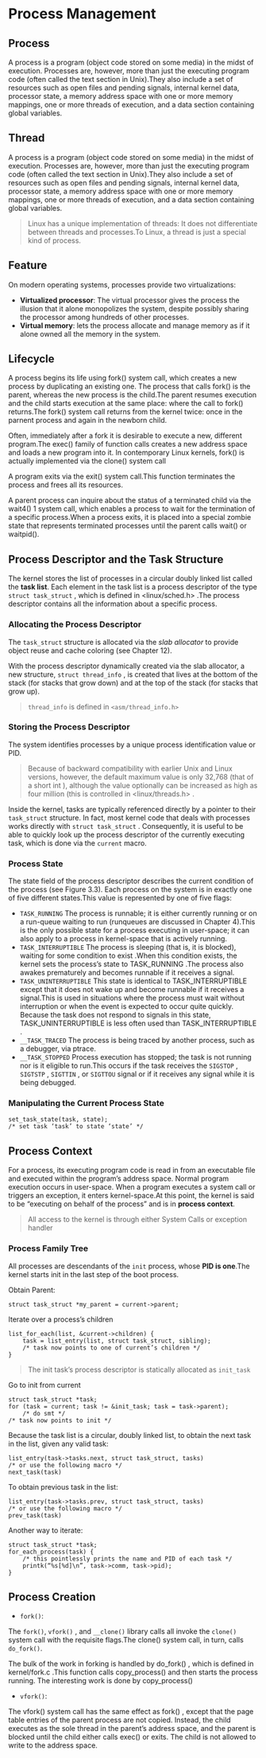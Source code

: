 # Process Management

## Process
A process is a program (object code stored on some media) in the midst of
execution. Processes are, however, more than just the executing program code
(often called the text section in Unix).They also include a set of resources
such as open files and pending signals, internal kernel data, processor state,
a memory address space with one or more memory mappings, one or more threads of
execution, and a data section containing global variables.

## Thread
A process is a program (object code stored on some media) in the midst of
execution. Processes are, however, more than just the executing program code
(often called the text section in Unix).They also include a set of resources
such as open files and pending signals, internal kernel data, processor state,
a memory address space with one or more memory mappings, one or more threads of
execution, and a data section containing global variables.

> Linux has a unique implementation of threads: It does not differentiate
> between threads and processes.To Linux, a thread is just a special kind of
> process.

## Feature
On modern operating systems, processes provide two virtualizations:
* **Virtualized processor**: The virtual processor gives the process the
  illusion that it alone monopolizes the system, despite possibly sharing the
  processor among hundreds of other processes. 
* **Virtual memory**: lets the process allocate and manage memory as if it
  alone owned all the memory in the system.


## Lifecycle
A process begins its life using fork() system call, which creates a new process
by duplicating an existing one. The process that calls fork() is the parent,
whereas the new process is the child.The parent resumes execution and the child
starts execution at the same place: where the call to fork() returns.The fork()
system call returns from the kernel twice: once in the parnent process and
again in the newborn child. 

Often, immediately after a fork it is desirable to execute a new, different
program.The exec() family of function calls creates a new address space and
loads a new program into it. In contemporary Linux kernels, fork() is actually
implemented via the clone() system call 

A program exits via the exit() system call.This function terminates the process
and frees all its resources.

A parent process can inquire about the status of a terminated child via the
wait4() 1 system call, which enables a process to wait for the termination of a
specific process.When a process exits, it is placed into a special zombie state
that represents terminated processes until the parent calls wait() or
waitpid(). 


## Process Descriptor and the Task Structure
The kernel stores the list of processes in a circular doubly linked list called
the **task list**. Each element in the task list is a process descriptor of the
type `struct task_struct` , which is defined in <linux/sched.h> .The process
descriptor contains all the information about a specific process.

### Allocating the Process Descriptor
The `task_struct` structure is allocated via the *slab allocator* to provide
object reuse and cache coloring (see Chapter 12).

With the process descriptor dynamically created via the slab allocator, a new
structure, `struct thread_info` , is created that lives at the bottom of the
stack (for stacks that grow down) and at the top of the stack (for stacks that
grow up).

> `thread_info` is defined in `<asm/thread_info.h>`

### Storing the Process Descriptor
The system identifies processes by a unique process identification value or PID.

> Because of backward compatibility with earlier Unix and Linux versions,
> however, the default maximum value is only 32,768 (that of a short int ),
> although the value optionally can be increased as high as four million (this
> is controlled in <linux/threads.h> . 

Inside the kernel, tasks are typically referenced directly by a pointer to
their `task_struct` structure. In fact, most kernel code that deals with
processes works directly with `struct task_struct` . Consequently, it is useful
to be able to quickly look up the process descriptor of the currently executing
task, which is done via the `current` macro. 

### Process State
The state field of the process descriptor describes the current condition of
the process (see Figure 3.3). Each process on the system is in exactly one of
five different states.This value is represented by one of five flags: 
* `TASK_RUNNING`
The process is runnable; it is either currently running or on a run-queue 
waiting to run (runqueues are discussed in Chapter 4).This is the only possible
state for a process executing in user-space; it can also apply to a process in
kernel-space that is actively running.
* `TASK_INTERRUPTIBLE`
The process is sleeping (that is, it is blocked), waiting for some condition to
exist .When this condition exists, the kernel sets the process’s state to
TASK_RUNNING .The process also awakes prematurely and becomes runnable if it
receives a signal.
* `TASK_UNINTERRUPTIBLE`
This state is identical to TASK_INTERRUPTIBLE except that it does not wake up
and become runnable if it receives a signal.This is used in situations where
the process must wait without interruption or when the event is expected to
occur quite quickly. Because the task does not respond to signals in this
state, TASK_UNINTERRUPTIBLE is less often used than TASK_INTERRUPTIBLE .
* `__TASK_TRACED`
The process is being traced by another process, such as a debugger, via ptrace.
* `__TASK_STOPPED`
Process execution has stopped; the task is not running nor is it eligible to
run.This occurs if the task receives the `SIGSTOP` , `SIGTSTP` , `SIGTTIN` , or
`SIGTTOU` signal or if it receives any signal while it is being debugged.

### Manipulating the Current Process State

```
set_task_state(task, state);
/* set task ‘task’ to state ‘state’ */
```

## Process Context

For a process, its executing program code is read in from an executable file
and executed within the program’s address space. Normal program execution
occurs in user-space. When a program executes a system call or triggers an
exception, it enters kernel-space.At this point, the kernel is said to be
“executing on behalf of the process” and is in **process context**.

> All access to the kernel is through either System Calls or exception handler

### Process Family Tree

All processes are descendants of the `init` process, whose **PID is one**.The
kernel starts init in the last step of the boot process.

Obtain Parent:
```
struct task_struct *my_parent = current->parent;
```

Iterate over a process’s children
```
list_for_each(list, &current->children) {
    task = list_entry(list, struct task_struct, sibling);
    /* task now points to one of current’s children */
}
```

> The init task’s process descriptor is statically allocated as `init_task`

Go to init from current
```
struct task_struct *task;
for (task = current; task != &init_task; task = task->parent);
    /* do smt */
/* task now points to init */
```

Because the task list is a circular, doubly linked list, to obtain the next
task in the list, given any valid task:
```
list_entry(task->tasks.next, struct task_struct, tasks)
/* or use the following macro */
next_task(task)
```

To obtain previous task in the list:
```
list_entry(task->tasks.prev, struct task_struct, tasks)
/* or use the following macro */
prev_task(task)
```

Another way to iterate:
```
struct task_struct *task;
for_each_process(task) {
    /* this pointlessly prints the name and PID of each task */
    printk(“%s[%d]\n”, task->comm, task->pid);
}
```

## Process Creation

* `fork()`:

The `fork()`, `vfork()` , and `__clone()` library calls all invoke the `clone()`
system call with the requisite flags.The clone() system call, in turn, calls
`do_fork()`.

The bulk of the work in forking is handled by do_fork() , which is defined in
kernel/fork.c .This function calls copy_process() and then starts the process
running. The interesting work is done by copy_process()

* `vfork()`:

The vfork() system call has the same effect as fork() , except that the page
table entries of the parent process are not copied. Instead, the child executes
as the sole thread in the parent’s address space, and the parent is blocked
until the child either calls exec() or exits. The child is not allowed to write
to the address space. 


